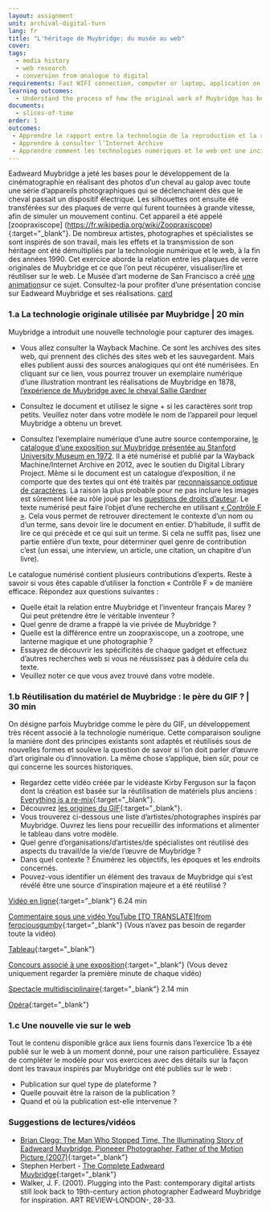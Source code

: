 ```yaml
---
layout: assignment
unit: archival-digital-turn
lang: fr
title: "L'héritage de Muybridge: du musée au web"
cover:
tags:
  - media history
  - web research
  - conversion from analogue to digital
requirements: Fast WIFI connection, computer or laptop, application on laptop or computer to view video,
learning outcomes:
  - Understand the process of how the original work of Muybridge has been re-used and explain its presence on the web
documents:
  - slices-of-time
order: 1
outcomes:
 - Apprendre le rapport entre la technologie de la reproduction et la réutilisation de matériaux dans l’ère analogique
 - Apprendre à consulter l’Internet Archive
 - Apprendre comment les technologies numériques et le web ont une incidence sur la connaissance d’un artiste/photographe
---
```

Eadweard Muybridge a jeté les bases pour le développement de la cinématographie en réalisant des photos d’un cheval au galop avec toute une série d’appareils photographiques qui se déclenchaient dès que le cheval passait un dispositif électrique. Les silhouettes ont ensuite été transférées sur des plaques de verre qui furent tournées à grande vitesse, afin de simuler un mouvement continu. Cet appareil a été appelé [zoopraxiscope] (https://fr.wikipedia.org/wiki/Zoopraxiscope){:target="_blank"}. De nombreux artistes, photographes et spécialistes se sont inspirés de son travail, mais les effets et la transmission de son héritage ont été démultipliés par la technologie numérique et le web, à la fin des années 1990.
Cet exercice aborde la relation entre les plaques de verre originales de Muybridge et ce que l’on peut récupérer, visualiser/lire et réutiliser sur le web. Le Musée d’art moderne de San Francisco a créé [une animation](https://youtu.be/wNU7sXkZmSw)sur ce sujet. Consultez-la pour profiter d’une présentation concise sur Eadweard Muybridge et ses réalisations.
[card](slices-of-time)

<!-- more -->

<!-- briefing-student -->

### 1.a La technologie originale utilisée par Muybridge | 20 min
<!-- section-contents -->

Muybridge a introduit une nouvelle technologie pour capturer des images.
-  Vous allez consulter la Wayback Machine. Ce sont les archives des sites web, qui prennent des clichés des sites web et les sauvegardent. Mais elles publient aussi des sources analogiques qui ont été numérisées. En cliquant sur ce lien, vous pourrez trouver un exemplaire numérique d’une illustration montrant les réalisations de Muybridge en 1878, [l’expérience de Muybridge avec le cheval Sallie Gardner](https://web.archive.org/web/20120730172726/http://popartmachine.com/artwork/LOC+1071481/0/The-horse-in-motion,-illus.-by-Muybridge.-)

- Consultez le document et utilisez le signe + si les caractères sont trop petits. Veuillez noter dans votre modèle le nom de l’appareil pour lequel Muybridge a obtenu un brevet.

- Consultez l’exemplaire numérique d’une autre source contemporaine, [le catalogue d’une exposition sur Muybridge présentée au Stanford University Museum en 1972](https://archive.org/stream/eadweardmuybridg00maye/eadweardmuybridg00maye_djvu.txt).
Il a été numérisé et publié par la Wayback Machine/Internet Archive en 2012, avec le soutien du Digital Library Project. Même si le document est un catalogue d’exposition, il ne comporte que des textes qui ont été traités par [reconnaissance optique de caractères](https://youtu.be/jO-1rztr4O0). La raison la plus probable pour ne pas inclure les images est sûrement liée au rôle joué par les [questions de droits d’auteur](https://youtu.be/1DKm96Ftfko).
Le texte numérisé peut faire l’objet d’une recherche en utilisant [« Contrôle F »](https://blog.spinweb.net/5-reasons-why-control-f-is-your-best-friend-for-productivity). Cela vous permet de retrouver directement le contexte d’un nom ou d’un terme, sans devoir lire le document en entier. D’habitude, il suffit de lire ce qui précède et ce qui suit un terme. Si cela ne suffit pas, lisez une partie entière d’un texte, pour déterminer quel genre de contribution c’est (un essai, une interview, un article, une citation, un chapitre d’un livre).

Le catalogue numérisé contient plusieurs contributions d’experts. Reste à savoir si vous êtes capable d’utiliser la fonction « Contrôle F » de manière efficace.
Répondez aux questions suivantes :
- Quelle était la relation entre Muybridge et l’inventeur français Marey ? Qui peut prétendre être le véritable inventeur ?
- Quel genre de drame a frappé la vie privée de Muybridge ?
- Quelle est la différence entre un zoopraxiscope, un a zootrope, une lanterne magique et une photographie ?
- Essayez de découvrir les spécificités de chaque gadget et effectuez d’autres recherches web si vous ne réussissez pas à déduire cela du texte.
- Veuillez noter ce que vous avez trouvé dans votre modèle.

<!-- section -->

### 1.b Réutilisation du matériel de Muybridge : le père du GIF ? | 30 min
<!-- section-contents -->

On désigne parfois Muybridge comme le père du GIF, un développement très récent associé à la technologie numérique. Cette comparaison souligne la manière dont des principes existants sont adaptés et réutilisés sous de nouvelles formes et soulève la question de savoir si l’on doit parler d’œuvre d’art originale ou d’innovation. La même chose s’applique, bien sûr, pour ce qui concerne les sources historiques.

- Regardez cette vidéo créée par le vidéaste Kirby Ferguson sur la façon dont la création est basée sur la réutilisation de matériels plus anciens : [Everything is a re-mix](https://vimeo.com/kirbyferguson/remix2015){:target="_blank"}.
- Découvrez [les origines du GIF](https://fr.wikipedia.org/wiki/Graphics_Interchange_Format){:target="_blank"}.
- Vous trouverez ci-dessous une liste d’artistes/photographes inspirés par Muybridge. Ouvrez les liens pour recueillir des informations et alimenter le tableau dans votre modèle.
- Quel genre d’organisations/d’artistes/de spécialistes ont réutilisé des aspects du travail/de la vie/de l’œuvre de Muybridge ?
- Dans quel contexte ? Énumérez les objectifs, les époques et les endroits concernés.
- Pouvez-vous identifier un élément des travaux de Muybridge qui s’est révélé être une source d’inspiration majeure et a été réutilisé ?  

[Vidéo en ligne](https://vimeo.com/131586644){:target="_blank"}  6.24 min

[Commentaire sous une vidéo YouTube \[TO TRANSLATE\]from ferociousgumby](https://www.youtube.com/watch?v=5Awo-P3t4Ho&lc=UgiKWyd-N07eEHgCoAEC){:target="_blank"} (Vous n’avez pas besoin de regarder toute la vidéo)   

[Tableau](https://fr.wikipedia.org/wiki/Nu_descendant_un_escalier){:target="_blank"}

[Concours associé à une exposition](https://www.npr.org/sections/pictureshow/2010/06/29/128192659/muybridgewinners?t=1533050973264){:target="_blank"} (Vous devez uniquement regarder la première minute de chaque vidéo) 

[Spectacle multidisciplinaire](https://youtu.be/t1AWij9twWc){:target="_blank"}  2.14 min

[Opéra](https://fr.wikipedia.org/wiki/The_Photographer){:target="_blank"}

<!-- section -->

### 1.c Une nouvelle vie sur le web 
<!-- section-contents -->

Tout le contenu disponible grâce aux liens fournis dans l’exercice 1b a été publié sur le web à un moment donné, pour une raison particulière.
Essayez de compléter le modèle pour vos exercices avec des détails sur la façon dont les travaux inspirés par Muybridge ont été publiés sur le web :
- Publication sur quel type de plateforme ?
- Quelle pouvait être la raison de la publication ?
- Quand et où la publication est-elle intervenue ?

<!-- section -->

### Suggestions de lectures/vidéos 
<!-- section-contents --> 

- [Brian Clegg: The Man Who Stopped Time, The Illuminating Story of Eadweard Muybridge, Pioneeer Photographer, Father of the Motion Picture (2007)](https://books.google.nl/books?id=GXGS_KNTBOYC&lpg=PR9&ots=UFgkorMooR&lr&pg=PR2#v=onepage&q&f=false){:target="_blank"}
- Stephen Herbert - [The Complete Eadweard Muybridge](https://www.stephenherbert.co.uk/muybCOMPLEAT.htm){:target="_blank"}
- Walker, J. F. (2001). Plugging into the Past: contemporary digital artists still look back to 19th-century action photographer Eadweard Muybridge for inspiration. ART REVIEW-LONDON-, 28-33.

<!-- briefing-teacher -->

